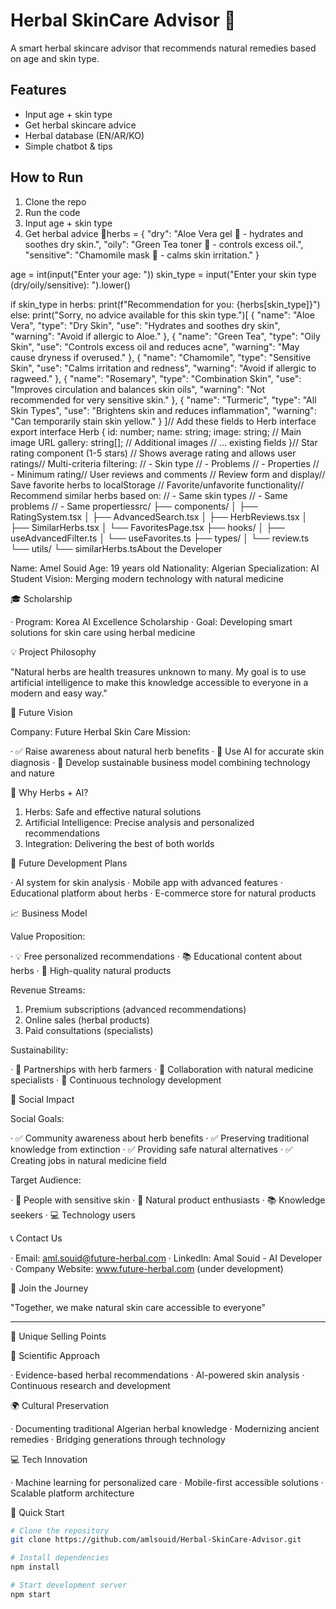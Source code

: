 # Herbal SkinCare Advisor 🌿

A smart herbal skincare advisor that recommends natural remedies based on age and skin type.  

## Features
- Input age + skin type
- Get herbal skincare advice
- Herbal database (EN/AR/KO)
- Simple chatbot & tips

## How to Run
1. Clone the repo
2. Run the code
3. Input age + skin type
4. Get herbal advice 🌸herbs = {
    "dry": "Aloe Vera gel 🌿 - hydrates and soothes dry skin.",
    "oily": "Green Tea toner 🍵 - controls excess oil.",
    "sensitive": "Chamomile mask 🌼 - calms skin irritation."
}

age = int(input("Enter your age: "))
skin_type = input("Enter your skin type (dry/oily/sensitive): ").lower()

if skin_type in herbs:
    print(f"Recommendation for you: {herbs[skin_type]}")
else:
    print("Sorry, no advice available for this skin type.")[
  {
    "name": "Aloe Vera",
    "type": "Dry Skin",
    "use": "Hydrates and soothes dry skin",
    "warning": "Avoid if allergic to Aloe."
  },
  {
    "name": "Green Tea",
    "type": "Oily Skin",
    "use": "Controls excess oil and reduces acne",
    "warning": "May cause dryness if overused."
  },
  {
    "name": "Chamomile",
    "type": "Sensitive Skin",
    "use": "Calms irritation and redness",
    "warning": "Avoid if allergic to ragweed."
  },
  {
    "name": "Rosemary",
    "type": "Combination Skin",
    "use": "Improves circulation and balances skin oils",
    "warning": "Not recommended for very sensitive skin."
  },
  {
    "name": "Turmeric",
    "type": "All Skin Types",
    "use": "Brightens skin and reduces inflammation",
    "warning": "Can temporarily stain skin yellow."
  }
]// Add these fields to Herb interface
export interface Herb {
  id: number;
  name: string;
  image: string;        // Main image URL
  gallery: string[];    // Additional images
  // ... existing fields
}// Star rating component (1-5 stars)
// Shows average rating and allows user ratings// Multi-criteria filtering:
// - Skin type
// - Problems
// - Properties
// - Minimum rating// User reviews and comments
// Review form and display// Save favorite herbs to localStorage
// Favorite/unfavorite functionality// Recommend similar herbs based on:
// - Same skin types
// - Same problems
// - Same propertiessrc/
├── components/
│   ├── RatingSystem.tsx
│   ├── AdvancedSearch.tsx
│   ├── HerbReviews.tsx
│   ├── SimilarHerbs.tsx
│   └── FavoritesPage.tsx
├── hooks/
│   ├── useAdvancedFilter.ts
│   └── useFavorites.ts
├── types/
│   └── review.ts
└── utils/
    └── similarHerbs.tsAbout the Developer

Name: Amel Souid
Age: 19 years old
Nationality: Algerian
Specialization: AI Student
Vision: Merging modern technology with natural medicine

🎓 Scholarship

· Program: Korea AI Excellence Scholarship
· Goal: Developing smart solutions for skin care using herbal medicine

💡 Project Philosophy

"Natural herbs are health treasures unknown to many. My goal is to use artificial intelligence to make this knowledge accessible to everyone in a modern and easy way."

🏢 Future Vision

Company: Future Herbal Skin Care
Mission:

· ✅ Raise awareness about natural herb benefits
· 🤖 Use AI for accurate skin diagnosis
· 💼 Develop sustainable business model combining technology and nature

🌱 Why Herbs + AI?

1. Herbs: Safe and effective natural solutions
2. Artificial Intelligence: Precise analysis and personalized recommendations
3. Integration: Delivering the best of both worlds

🚀 Future Development Plans

· AI system for skin analysis
· Mobile app with advanced features
· Educational platform about herbs
· E-commerce store for natural products

📈 Business Model

Value Proposition:

· 💡 Free personalized recommendations
· 📚 Educational content about herbs
· 🛒 High-quality natural products

Revenue Streams:

1. Premium subscriptions (advanced recommendations)
2. Online sales (herbal products)
3. Paid consultations (specialists)

Sustainability:

· 🌿 Partnerships with herb farmers
· 🔬 Collaboration with natural medicine specialists
· 🤖 Continuous technology development

🤝 Social Impact

Social Goals:

· ✅ Community awareness about herb benefits
· ✅ Preserving traditional knowledge from extinction
· ✅ Providing safe natural alternatives
· ✅ Creating jobs in natural medicine field

Target Audience:

· 🧴 People with sensitive skin
· 🌱 Natural product enthusiasts
· 📚 Knowledge seekers
· 💻 Technology users

📞 Contact Us

· Email: aml.souid@future-herbal.com
· LinkedIn: Amal Souid - AI Developer
· Company Website: www.future-herbal.com (under development)

🌟 Join the Journey

"Together, we make natural skin care accessible to everyone"

---

🎯 Unique Selling Points

🔬 Scientific Approach

· Evidence-based herbal recommendations
· AI-powered skin analysis
· Continuous research and development

🌍 Cultural Preservation

· Documenting traditional Algerian herbal knowledge
· Modernizing ancient remedies
· Bridging generations through technology

💻 Tech Innovation

· Machine learning for personalized care
· Mobile-first accessible solutions
· Scalable platform architecture

🚀 Quick Start

```bash
# Clone the repository
git clone https://github.com/amlsouid/Herbal-SkinCare-Advisor.git

# Install dependencies
npm install

# Start development server
npm start
